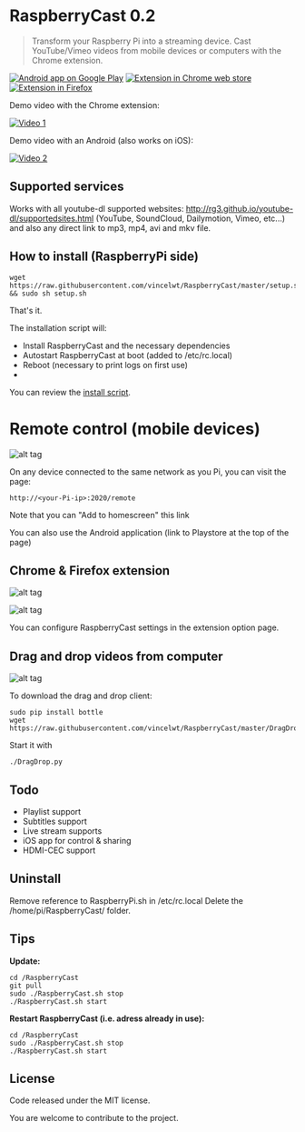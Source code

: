 # RaspberryCast 0.2
> Transform your Raspberry Pi into a streaming device.
Cast YouTube/Vimeo videos from mobile devices or computers with the Chrome extension.

[![Android app on Google Play](https://developer.android.com/images/brand/en_app_rgb_wo_60.png)](https://play.google.com/store/apps/details?id=com.kiwiidev.raspberrycast)
[![Extension in Chrome web store](https://developer.chrome.com/webstore/images/ChromeWebStore_BadgeWBorder_v2_206x58.png)](https://chrome.google.com/webstore/detail/raspberrycast/aikmhmnmlebhcjjdbjilohbpfljioeak)
[![Extension in Firefox](https://mozorg.cdn.mozilla.net/media/img/styleguide/identity/firefox/usage-standard.dd994d6216e9.png)](https://addons.mozilla.org/firefox/addon/raspberrycast/)


Demo video with the Chrome extension:

[![Video 1](http://img.youtube.com/vi/0wEcYPSm_f8/0.jpg)](http://www.youtube.com/watch?v=0wEcYPSm_f8)

Demo video with an Android (also works on iOS):

[![Video 2](http://img.youtube.com/vi/ZafqI4ZtJkI/0.jpg)](http://www.youtube.com/watch?v=ZafqI4ZtJkI)

## Supported services
Works with all youtube-dl supported websites: http://rg3.github.io/youtube-dl/supportedsites.html (YouTube, SoundCloud, Dailymotion, Vimeo, etc...) and also any direct link to mp3, mp4, avi and mkv file.

## How to install (RaspberryPi side)

```
wget https://raw.githubusercontent.com/vincelwt/RaspberryCast/master/setup.sh && sudo sh setup.sh
```
That's it.

The installation script will:
- Install RaspberryCast and the necessary dependencies
- Autostart RaspberryCast at boot (added to /etc/rc.local)
- Reboot (necessary to print logs on first use)
- 
You can review the [install script](https://github.com/vincelwt/RaspberryCast/blob/master/setup.sh).

# Remote control (mobile devices)
![alt tag](https://raw.githubusercontent.com/vincelwt/RaspberryCast/master/images/android.png)

On any device connected to the same network as you Pi, you can visit the page:
```
http://<your-Pi-ip>:2020/remote
```
Note that you can "Add to homescreen" this link
 
You can also use the Android application (link to Playstore at the top of the page)

## Chrome & Firefox extension
![alt tag](https://raw.githubusercontent.com/vincelwt/RaspberryCast/master/images/extension.png)

![alt tag](https://raw.githubusercontent.com/vincelwt/RaspberryCast/master/images/rightclick.png)

You can configure RaspberryCast settings in the extension option page.

## Drag and drop videos from computer

![alt tag](https://raw.githubusercontent.com/vincelwt/RaspberryCast/master/images/draganddrop.png)

To download the drag and drop client:
```
sudo pip install bottle
wget https://raw.githubusercontent.com/vincelwt/RaspberryCast/master/DragDrop.py
```
Start it with
```
./DragDrop.py
```

## Todo
- Playlist support
- Subtitles support
- Live stream supports
- iOS app for control & sharing
- HDMI-CEC support

## Uninstall
Remove reference to RaspberryPi.sh in /etc/rc.local
Delete the /home/pi/RaspberryCast/ folder.

## Tips

**Update:**

```
cd /RaspberryCast
git pull
sudo ./RaspberryCast.sh stop
./RaspberryCast.sh start
```

**Restart RaspberryCast (i.e. adress already in use):**

```
cd /RaspberryCast
sudo ./RaspberryCast.sh stop
./RaspberryCast.sh start
```


## License
Code released under the MIT license. 

You are welcome to contribute to the project.
